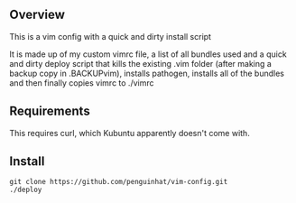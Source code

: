 Overview
--------

This is a vim config with a quick and dirty install script

It is made up of my custom vimrc file, a list of all bundles used and a quick
and dirty deploy script that kills the existing .vim folder (after making a
backup copy in .BACKUPvim), installs pathogen, installs all of the bundles and
then finally copies vimrc to ./vimrc

Requirements
-------

This requires curl, which Kubuntu apparently doesn't come with.

Install
-------

    git clone https://github.com/penguinhat/vim-config.git
    ./deploy
